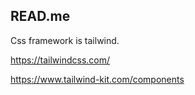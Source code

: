 ## READ.me

Css framework is tailwind.

https://tailwindcss.com/

https://www.tailwind-kit.com/components